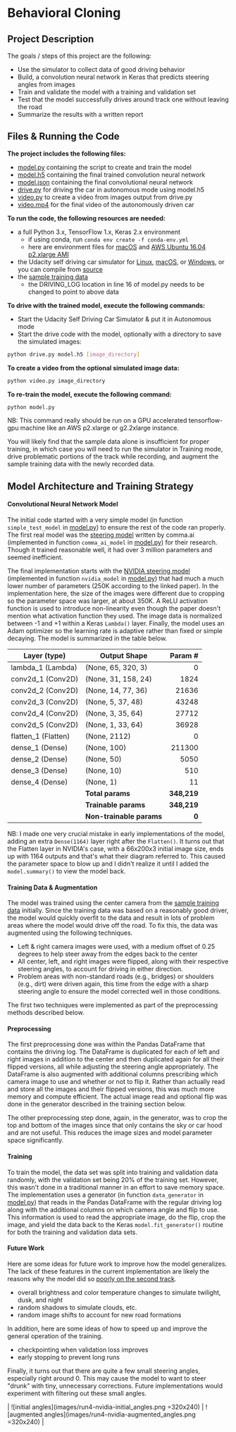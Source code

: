 # Behavioral Cloning

## Project Description

The goals / steps of this project are the following:
- Use the simulator to collect data of good driving behavior
- Build, a convolution neural network in Keras that predicts steering angles from images
- Train and validate the model with a training and validation set
- Test that the model successfully drives around track one without leaving the road
- Summarize the results with a written report



## Files & Running the Code

**The project includes the following files:**
- [model.py](model.py) containing the script to create and train the model
- [model.h5](model.h5) containing the final trained convolution neural network 
- [model.json](model.json) containing the final convolutional neural network
- [drive.py](drive.py) for driving the car in autonomous mode using model.h5
- [video.py](video.py) to create a video from images output from drive.py
- [video.mp4](video.mp4) for the final video of the autonomously driven car

**To run the code, the following resources are needed:**
- a full Python 3.x, TensorFlow 1.x, Keras 2.x environment
	- if using conda, run `conda env create -f conda-env.yml`
	- here are environment files for [macOS](conda-macos.yml) and [AWS Ubuntu 16.04 p2.xlarge AMI](conda-aws-p2.yml)
- the Udacity self driving car simulator for [Linux](https://d17h27t6h515a5.cloudfront.net/topher/2017/February/58ae46bb_linux-sim/linux-sim.zip), [macOS](https://d17h27t6h515a5.cloudfront.net/topher/2017/February/58ae4594_mac-sim.app/mac-sim.app.zip), or [Windows](https://d17h27t6h515a5.cloudfront.net/topher/2017/February/58ae4419_windows-sim/windows-sim.zip), or you can compile from [source](https://github.com/udacity/self-driving-car-sim)
- the [sample training data](https://d17h27t6h515a5.cloudfront.net/topher/2016/December/584f6edd_data/data.zip)
	- the DRIVING_LOG location in line 16 of model.py needs to be changed to point to above data

**To drive with the trained model, execute the following commands:**
- Start the Udacity Self Driving Car Simulator & put it in Autonomous mode
- Start the drive code with the model, optionally with a directory to save the simulated images:
```sh
python drive.py model.h5 [image_directory]
```

**To create a video from the optional simulated image data:**
```sh
python video.py image_directory
```

**To re-train the model, execute the following command:**
```sh
python model.py
```

NB: This command really should be run on a GPU accelerated tensorflow-gpu machine like an AWS p2.xlarge or g2.2xlarge instance.

You will likely find that the sample data alone is insufficient for proper training, in which case you will need to run the simulator in Training mode, drive problematic portions of the track while recording, and augment the sample training data with the newly recorded data.



## Model Architecture and Training Strategy

#### Convolutional Neural Network Model
The initial code started with a very simple model (in function `simple_test_model` in [model.py](model.py)) to ensure the rest of the code ran properly. The first real model was the [steering model](https://github.com/commaai/research/blob/master/train_steering_model.py) written by comma.ai (implemented in function `comma_ai_model` in [model.py](model.py)) for their research. Though it trained reasonable well, it had over 3 million parameters and seemed inefficient.

The final implementation starts with the [NVIDIA steering model](https://arxiv.org/pdf/1604.07316.pdf) (implemented in function `nvidia_model` in [model.py](model.py)) that had much a much lower number of parameters (250K according to the linked paper). In the implementation here, the size of the images were different due to cropping so the parameter space was larger, at about 350K. A ReLU activation function is used to introduce non-linearity even though the paper doesn't mention what activation function they used. The image data is normalized between -1 and +1 within a Keras `Lambda()` layer. Finally, the model uses an Adam optimizer so the learning rate is adaptive rather than fixed or simple decaying. The model is summarized in the table below.

| Layer (type)              |  Output Shape            | Param #   |
| --------------------------|--------------------------|----------:|
| lambda_1 (Lambda)         |  (None, 65, 320, 3)      | 0         |
| conv2d_1 (Conv2D)         |  (None, 31, 158, 24)     | 1824      |
| conv2d_2 (Conv2D)         |  (None, 14, 77, 36)      | 21636     |
| conv2d_3 (Conv2D)         |  (None, 5, 37, 48)       | 43248     |
| conv2d_4 (Conv2D)         |  (None, 3, 35, 64)       | 27712     |
| conv2d_5 (Conv2D)         |  (None, 1, 33, 64)       | 36928     |
| flatten_1 (Flatten)       |  (None, 2112)            | 0         |
| dense_1 (Dense)           |  (None, 100)             | 211300    |
| dense_2 (Dense)           |  (None, 50)              | 5050      |
| dense_3 (Dense)           |  (None, 10)              | 510       |
| dense_4 (Dense)           |  (None, 1)               | 11        |
|                           | **Total params**         | **348,219**|
|                           | **Trainable params**     | **348,219**|
|                           | **Non-trainable params** | **0**     |

NB: I made one very crucial mistake in early implementations of the model, adding an extra `Dense(1164)` layer right after the `Flatten()`. It turns out that the Flatten layer in NVIDIA's case, with a 66x200x3 initial image size, ends up with 1164 outputs and that's what their diagram referred to. This caused the parameter space to blow up and I didn't realize it until I added the `model.summary()` to view the model back.

#### Training Data & Augmentation
The model was trained using the center camera from the [sample training data](https://d17h27t6h515a5.cloudfront.net/topher/2016/December/584f6edd_data/data.zip) initially. Since the training data was based on a reasonably good driver, the model would quickly overfit to the data and result in lots of problem areas where the model would drive off the road. To fix this, the data was augmented using the following techniques.
- Left & right camera images were used, with a medium offset of 0.25 degrees to help steer away from the edges back to the center
- All center, left, and right images were flipped, along with their respective steering angles, to account for driving in either direction.
- Problem areas with non-standard roads (e.g., bridges) or shoulders (e.g., dirt) were driven again, this time from the edge with a sharp steering angle to ensure the model corrected well in those conditions.

The first two techniques were implemented as part of the preprocessing methods described below.

#### Preprocessing
The first preprocessing done was within the Pandas DataFrame that contains the driving log. The DataFrame is duplicated for each of left and right images in addition to the center and then duplicated again for all their flipped versions, all while adjusting the steering angle appropriately. The DataFrame is also augmented with additional columns prescribing which camera image to use and whether or not to flip it. Rather than actually read and store all the images and their flipped versions, this was much more memory and compute efficient. The actual image read and optional flip was done in the generator described in the training section below.

The other preprocessing step done, again, in the generator, was to crop the top and bottom of the images since that only contains the sky or car hood and are not useful. This reduces the image sizes and model parameter space significantly.

#### Training
To train the model, the data set was split into training and validation data randomly, with the validation set being 20% of the training set. However, this wasn't done in a traditional manner in an effort to save memory space. The implementation uses a generator (in function `data_generator` in [model.py](model.py)) that reads in the Pandas DataFrame with the regular driving log along with the additional columns on which camera angle and flip to use. This information is used to read the appropriate image, do the flip, crop the image, and yield the data back to the Keras `model.fit_generator()` routine for both the training and validation data sets.

#### Future Work
Here are some ideas for future work to improve how the model generalizes. The lack of these features in the current implementation are likely the reasons why the model did so [poorly on the second track](video2.mp4).
- overall brightness and color temperature changes to simulate twilight, dusk, and night
- random shadows to simulate clouds, etc.
- random image shifts to account for new road formations

In addition, here are some ideas of how to speed up and improve the general operation of the training.
- checkpointing when validation loss improves
- early stopping to prevent long runs

Finally, it turns out that there are quite a few small steering angles, especially right around 0. This may cause the model to want to steer "drunk" with tiny, unnecessary corrections. Future implementations would experiment with filtering out these small angles.

| ![initial angles](images/run4-nvidia-initial_angles.png =320x240) | ![augmented angles](images/run4-nvidia-augmented_angles.png =320x240) |